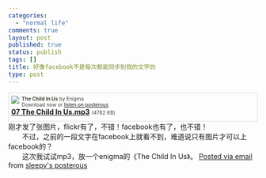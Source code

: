 ```yaml
--- 
categories: 
  - "normal life"
comments: true
layout: post
published: true
status: publish
tags: []
title: 好像facebook不是每次都能同步到我的文字的
type: post
---
```

<div style="padding: 5px 5px 10px 5px;margin-top: 5px;border: 1px solid #ddd">       <div style="float: left;margin-right: 5px"><a href="http://posterous.com/getfile/files.posterous.com/sleepy/BBKFmydqqW8YklSmpN14v58wOyxohSlZMUSGsdTNcAYbrCiWw9SY7fDnQ89y/07_The_Child_In_Us.mp3"><img src="http://posterous.com/images/filetypes/mp3.png"></a></div>       <div style="font-size: 10px;color: #424037">
<b>The Child In Us</b> by Enigma  <br>Download now or <a href="http://sleepy.posterous.com/facebook-114">listen on posterous</a>
</div>       <b><a href="http://posterous.com/getfile/files.posterous.com/sleepy/BBKFmydqqW8YklSmpN14v58wOyxohSlZMUSGsdTNcAYbrCiWw9SY7fDnQ89y/07_The_Child_In_Us.mp3">07 The Child In Us.mp3</a></b> <span style="font-size: 10px;color: #424037">(4782 KB)</span>       <br>
</div>      刚才发了张图片，flickr有了，不错！facebook也有了，也不错！ <br>　　不过，之前的一段文字在facebook上就看不到，难道说只有图片才可以上facebook的？ <br>　　这次我试试mp3，放一个enigma的《The Child In Us》。  <a href="http://posterous.com">Posted via email</a>   from <a href="http://sleepy.posterous.com/facebook-114">sleepy's posterous</a>  
